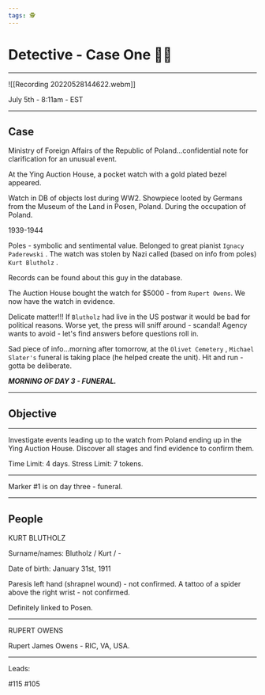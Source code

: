 ```yaml
---
tags: 🕵
---
```


# Detective - Case One 🕵‍♀
---


![[Recording 20220528144622.webm]]

July 5th - 8:11am - EST

---

## Case

Ministry of Foreign Affairs of the Republic of Poland...confidential note for clarification for an unusual event.

At the Ying Auction House, a pocket watch with a gold plated bezel appeared.

Watch in DB of objects lost during WW2. Showpiece looted by Germans from the Museum of the Land in Posen, Poland. During the occupation of Poland.

1939-1944

Poles - symbolic and sentimental value. Belonged to great pianist `Ignacy Paderewski` . The watch was stolen by Nazi called (based on info from poles) `Kurt Blutholz` .

Records can be found about this guy in the database.

The Auction House bought the watch for $5000 - from `Rupert Owens`. We now have the watch in evidence.

Delicate matter!!! If `Blutholz` had live in the US postwar it would be bad for political reasons. Worse yet, the press will sniff around - scandal! Agency wants to avoid - let's find answers before questions roll in.

Sad piece of info...morning after tomorrow, at the `Olivet Cemetery` , `Michael Slater's` funeral is taking place (he helped create the unit). Hit and run - gotta be deliberate.

***MORNING OF DAY 3 - FUNERAL.***

---

## Objective
---

Investigate events leading up to the watch from Poland ending up in the Ying Auction House. Discover all stages and find evidence to confirm them.

Time Limit: 4 days.
Stress Limit: 7 tokens.

---

Marker #1 is on day three - funeral.

---

## People

KURT BLUTHOLZ

Surname/names: Blutholz / Kurt / -

Date of birth: January 31st, 1911

Paresis left hand (shrapnel wound) - not confirmed.
A tattoo of a spider above the right wrist - not confirmed.

Definitely linked to Posen.

---

RUPERT OWENS

Rupert James Owens - RIC, VA, USA.


---


Leads:

#115
#105
